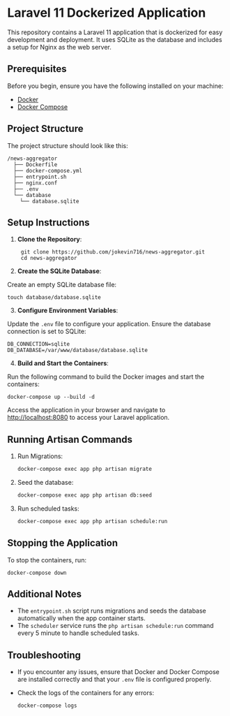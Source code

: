 # Laravel 11 Dockerized Application

This repository contains a Laravel 11 application that is dockerized for easy development and deployment. It uses SQLite as the database and includes a setup for Nginx as the web server.

## Prerequisites

Before you begin, ensure you have the following installed on your machine:

- [Docker](https://www.docker.com/get-started)
- [Docker Compose](https://docs.docker.com/compose/)

## Project Structure

The project structure should look like this:
```
/news-aggregator
  ├── Dockerfile 
  ├── docker-compose.yml 
  ├── entrypoint.sh 
  ├── nginx.conf 
  ├── .env 
  └── database 
    └── database.sqlite
```

## Setup Instructions

1. **Clone the Repository**:

   ```
    git clone https://github.com/jokevin716/news-aggregator.git
    cd news-aggregator
   ```

2. **Create the SQLite Database**:

Create an empty SQLite database file:

    touch database/database.sqlite
 

3. **Configure Environment Variables**:

Update the `.env` file to configure your application. Ensure the database connection is set to SQLite:


    DB_CONNECTION=sqlite
    DB_DATABASE=/var/www/database/database.sqlite


4. **Build and Start the Containers**:

Run the following command to build the Docker images and start the containers:

    docker-compose up --build -d

Access the application in your browser and navigate to [http://localhost:8080](http://localhost:8080) to access your Laravel application.

## Running Artisan Commands

1. Run Migrations:

    ```bash
    docker-compose exec app php artisan migrate
    ```

2. Seed the database:

    ```bash
    docker-compose exec app php artisan db:seed
    ```

3. Run scheduled tasks:

    ```bash
    docker-compose exec app php artisan schedule:run
    ```

## Stopping the Application

To stop the containers, run:

    docker-compose down

## Additional Notes

- The `entrypoint.sh` script runs migrations and seeds the database automatically when the app container starts.
- The `scheduler` service runs the `php artisan schedule:run` command every 5 minute to handle scheduled tasks.

## Troubleshooting

- If you encounter any issues, ensure that Docker and Docker Compose are installed correctly and that your `.env` file is configured properly.
- Check the logs of the containers for any errors:

    ```bash
    docker-compose logs
    ```

